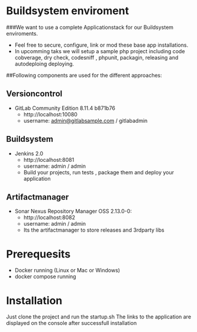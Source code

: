 # Buildsystem enviroment

###We want to use a complete Applicationstack for our Buildsystem enviroments.

- Feel free to secure, configure, link or mod these base app installations.
- In upcomming taks we will setup a sample php project including code cobverage, dry check, codesniff , phpunit, packagin, releasing and autodeploing deploying.

##Following components are used for the different approaches:



## Versioncontrol
- GitLab Community Edition 8.11.4 b871b76
  - http://localhost:10080
  - username: admin@gitlabsample.com / gitlabadmin

## Buildsystem
- Jenkins 2.0
  - http://localhost:8081
  - username: admin / admin
  - Build your projects, run tests , package them and deploy your application

## Artifactmanager
- Sonar Nexus Repository Manager OSS 2.13.0-0: 
  - http://localhost:8082
  - username: admin / admin
  - Its the artifactmanager to store releases and 3rdparty libs


# Prerequesits
- Docker running (Linux or Mac or Windows)
- docker compose running


# Installation

Just clone the project and run the startup.sh
The links to the application are displayed on the console after successfull installation

